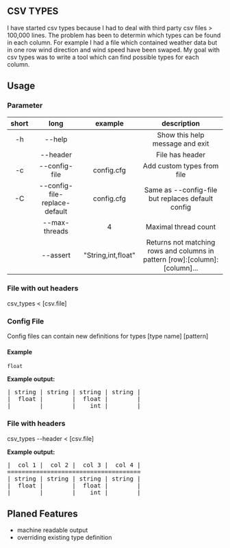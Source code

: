 ## CSV TYPES

I have started csv types because I had to deal with third party csv files > 100,000 lines.
The problem has been to determin which types can be found in each column. For example I had a file which contained weather data but in one row wind direction and wind speed have been swaped. My goal with csv types was to write a tool which can find possible types for each column.

## Usage

### Parameter
|short|long|example|description|
|:-:|:-:|:-:|:-:|
|-h|--help||Show this help message and exit|
||--header||File has header|
|-c|--config-file|config.cfg|Add custom types from file|
|-C|--config-file-replace-default|config.cfg|Same as --config-file but replaces default config|
||--max-threads|4|Maximal thread count|
||--assert|"String,int,float"|Returns not matching rows and columns in pattern [row]:[column]:[column]...|

### File with out headers
csv_types < \[csv.file]

### Config File
Config files can contain new definitions for types
[type name] [pattern]

#### Example
```
float 
```


**Example output:** 
<pre>
| string | string | string | string |
|  float |        |  float |        |
|        |        |    int |        |
</pre>
### File with headers
csv_types --header < \[csv.file]

**Example output:**
<pre>
|  col 1 |  col 2 |  col 3 |  col 4 |
=====================================
| string | string | string | string |
|  float |        |  float |        |
|        |        |    int |        |
</pre>

## Planed Features
- machine readable output
- overriding existing type definition
